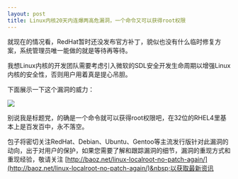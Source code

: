 ```yaml
---
layout: post
title: Linux内核20天内连爆两高危漏洞，一个命令又可以获得root权限
---
```

就现在的情况看，RedHat暂时还没发布官方补丁，貌似也没有什么临时修复方案，系统管理员唯一能做的就是等待再等待。

我想Linux内核的开发团队需要考虑引入微软的SDL安全开发生命周期以增强Linux内核的安全性，否则用户用着真是提心吊胆。

下面展示一下这个漏洞的威力：

![](http://images.cnblogs.com/cnblogs_com/leavingme/09082902031162037.png)

别说我是标题党，的确是一个命令就可以获得root权限吧，在32位的RHEL4里基本上是百发百中，永不落空。

包子将密切关注RedHat、Debian、Ubuntu、Gentoo等主流发行版针对此漏洞的动向，出于对用户的保护，如果您需要了解和跟踪漏洞的细节，漏洞的重现方式和重现经验，敬请关注 [http://baoz.net/linux-localroot-no-patch-again/](http://baoz.net/linux-localroot-no-patch-again/)&nbsp;以获取最新资讯